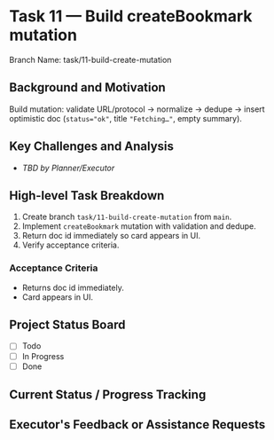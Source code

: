 # Task 11 — Build createBookmark mutation

Branch Name: task/11-build-create-mutation

## Background and Motivation
Build mutation: validate URL/protocol → normalize → dedupe → insert optimistic doc (`status="ok"`, title `"Fetching…"`, empty summary).

## Key Challenges and Analysis
- _TBD by Planner/Executor_

## High-level Task Breakdown
1. Create branch `task/11-build-create-mutation` from `main`.
2. Implement `createBookmark` mutation with validation and dedupe.
3. Return doc id immediately so card appears in UI.
4. Verify acceptance criteria.

### Acceptance Criteria
- Returns doc id immediately.
- Card appears in UI.

## Project Status Board
- [ ] Todo
- [ ] In Progress
- [ ] Done

## Current Status / Progress Tracking

## Executor's Feedback or Assistance Requests
